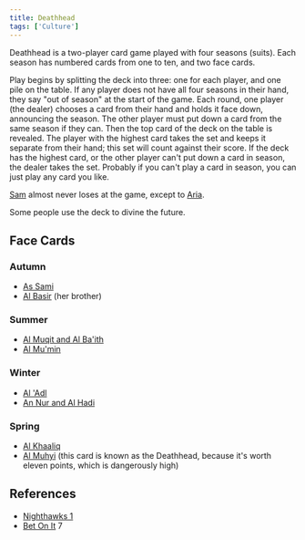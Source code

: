 ```yaml
---
title: Deathhead
tags: ['Culture']
---
```

Deathhead is a two-player card game played with four seasons (suits). Each season has numbered cards from one to ten, and two face cards.

Play begins by splitting the deck into three: one for each player, and one pile on the table. If any player does not have all four seasons in their hand, they say "out of season" at the start of the game.
Each round, one player (the dealer) chooses a card from their hand and holds it face down, announcing the season. The other player must put down a card from the same season if they can. Then the top card of the deck on the table is revealed. The player with the highest card takes the set and keeps it separate from their hand; this set will count against their score. If the deck has the highest card, or the other player can't put down a card in season, the dealer takes the set. Probably if you can't play a card in season, you can just play any card you like.

[Sam](/_wiki/sam.md) almost never loses at the game, except to [Aria](/_wiki/aria.md).

Some people use the deck to divine the future.

## Face Cards

### Autumn
- [As Sami](/_wiki/as-sami.md)
- [Al Basir](/_wiki/al-basir.md) (her brother)

### Summer
- [Al Muqit and Al Ba'ith](/_wiki/al-muqit-and-al-baith.md)
- [Al Mu'min](/_wiki/al-mumin.md)

### Winter
- [Al 'Adl](/_wiki/al-adl.md)
- [An Nur and Al Hadi](/_wiki/an-nur-and-al-hadi.md)

### Spring
- [Al Khaaliq](/_wiki/al-khaaliq.md)
- [Al Muhyi](/_wiki/al-muhyi.md) (this card is known as the Deathhead, because it's worth eleven points, which is dangerously high)

## References
- [Nighthawks 1](/_wiki/nighthawks-1.md)
- [Bet On It](/_wiki/bet-on-it.md) 7
